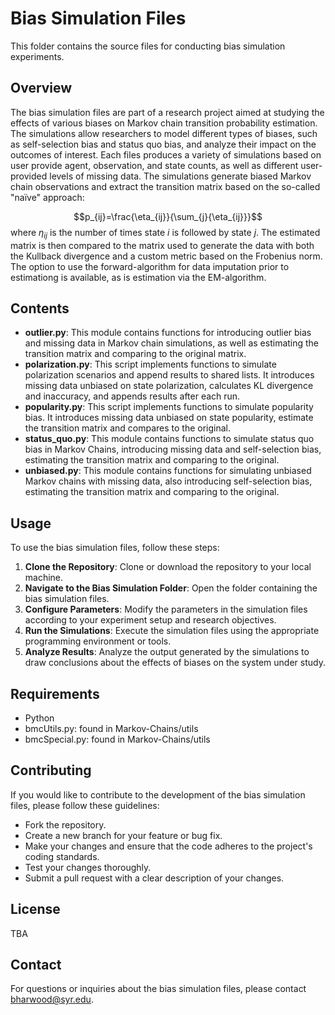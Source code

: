 # Bias Simulation Files

This folder contains the source files for conducting bias simulation experiments. 

## Overview

The bias simulation files are part of a research project aimed at studying the effects of various biases on Markov chain transition probability estimation. The simulations allow researchers to model different types of biases, such as self-selection bias and status quo bias, and analyze their impact on the outcomes of interest. Each files produces a variety of simulations based on user provide agent, observation, and state counts, as well as different user-provided levels of missing data. The simulations generate biased Markov chain observations and extract the transition matrix based on the so-called "na&iuml;ve" approach:

$$p_{ij}=\frac{\eta_{ij}}{\sum_{j}{\eta_{ij}}}$$
where $\eta_{ij}$ is the number of times state $i$ is followed by state $j$. The estimated matrix is then compared to the matrix used to generate the data with both the Kullback divergence and a custom metric based on the Frobenius norm. The option to use the forward-algorithm for data imputation prior to estimationg is available, as is estimation via the EM-algorithm.

## Contents

- **outlier.py**: This module contains functions for introducing outlier bias and missing data in Markov chain simulations, as well as estimating the transition matrix and comparing to the original matrix.
- **polarization.py**: This script implements functions to simulate polarization scenarios and append results to shared lists. It introduces missing data unbiased on state polarization, calculates KL divergence and inaccuracy, and appends results after each run.
- **popularity.py**: This script implements functions to simulate popularity bias. It introduces missing data unbiased on state popularity, estimate the transition matrix and compares to the original.
- **status_quo.py**: This module contains functions to simulate status quo bias in Markov Chains, introducing missing data and self-selection bias, estimating the transition matrix and comparing to the original.
- **unbiased.py**: This module contains functions for simulating unbiased Markov chains with missing data, also introducing self-selection bias, estimating the transition matrix and comparing to the original.

## Usage

To use the bias simulation files, follow these steps:

1. **Clone the Repository**: Clone or download the repository to your local machine.
2. **Navigate to the Bias Simulation Folder**: Open the folder containing the bias simulation files.
3. **Configure Parameters**: Modify the parameters in the simulation files according to your experiment setup and research objectives.
4. **Run the Simulations**: Execute the simulation files using the appropriate programming environment or tools.
5. **Analyze Results**: Analyze the output generated by the simulations to draw conclusions about the effects of biases on the system under study.

## Requirements

- Python
- bmcUtils.py: found in Markov-Chains/utils
- bmcSpecial.py: found in Markov-Chains/utils

## Contributing

If you would like to contribute to the development of the bias simulation files, please follow these guidelines:

- Fork the repository.
- Create a new branch for your feature or bug fix.
- Make your changes and ensure that the code adheres to the project's coding standards.
- Test your changes thoroughly.
- Submit a pull request with a clear description of your changes.

## License

TBA

## Contact

For questions or inquiries about the bias simulation files, please contact bharwood@syr.edu.
